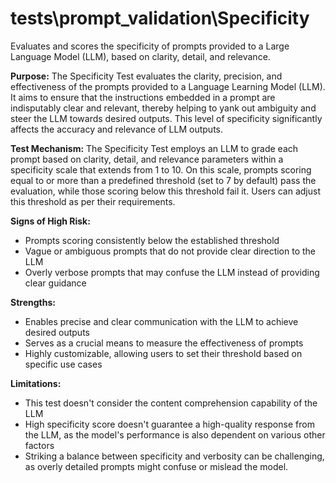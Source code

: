 # tests\prompt_validation\Specificity

Evaluates and scores the specificity of prompts provided to a Large Language Model (LLM), based on clarity,
detail, and relevance.

**Purpose:**
The Specificity Test evaluates the clarity, precision, and effectiveness of the prompts provided to a Language
Learning Model (LLM). It aims to ensure that the instructions embedded in a prompt are indisputably clear and
relevant, thereby helping to yank out ambiguity and steer the LLM towards desired outputs. This level of
specificity significantly affects the accuracy and relevance of LLM outputs.

**Test Mechanism:**
The Specificity Test employs an LLM to grade each prompt based on clarity, detail, and relevance parameters within
a specificity scale that extends from 1 to 10. On this scale, prompts scoring equal to or more than a predefined
threshold (set to 7 by default) pass the evaluation, while those scoring below this threshold fail it. Users can
adjust this threshold as per their requirements.

**Signs of High Risk:**

- Prompts scoring consistently below the established threshold
- Vague or ambiguous prompts that do not provide clear direction to the LLM
- Overly verbose prompts that may confuse the LLM instead of providing clear guidance

**Strengths:**

- Enables precise and clear communication with the LLM to achieve desired outputs
- Serves as a crucial means to measure the effectiveness of prompts
- Highly customizable, allowing users to set their threshold based on specific use cases

**Limitations:**

- This test doesn't consider the content comprehension capability of the LLM
- High specificity score doesn't guarantee a high-quality response from the LLM, as the model's performance is also
dependent on various other factors
- Striking a balance between specificity and verbosity can be challenging, as overly detailed prompts might confuse
or mislead the model.